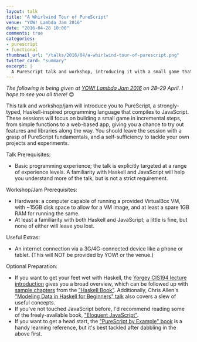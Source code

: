 ```yaml
---
layout: talk
title: "A Whirlwind Tour of PureScript"
venue: "YOW! Lambda Jam 2016"
date: "2016-04-28 10:00"
comments: true
categories:
- purescript
- functional
thumbnail_url: "/talks/2016/04/a-whirlwind-tour-of-purescript.png"
twitter_card: "summary"
excerpt: |
  A PureScript talk and workshop, introducing it with a small game that we'll build piece by piece, from simple functions to a web-based app, giving you a chance to try out features and libraries along the way.
---
```


_The following is being given at [YOW! Lambda Jam 2016](http://lambdajam.yowconference.com.au/) on 28–29 April. I hope to see you all there!_ 😊

This talk and workshop/jam will introduce you to PureScript, a strongly-typed, Haskell-inspired programming language that compiles to JavaScript. These sessions will focus on building a small game in incremental steps, from simple functions to a web-based app, giving you a chance to try out features and libraries along the way. You should leave the session with a grasp of PureScript fundamentals, and a self-sufficiency to tackle your own projects and experiments.


Talk Prerequisites:

* Basic programming experience; the talk is explicitly targeted at a range of experience levels. A familiarity with Haskell and JavaScript will help you understand more of the talk, but is not a strict requirement.


Workshop/Jam Prerequisites:

* Hardware: a computer capable of running a provided VirtualBox VM, with ~15GB disk space to allow for a VM image, and at least a spare 1GB RAM for running the same.
* At least a familiarity with both Haskell and JavaScript; a little is fine, but none of either will leave you lost.


Useful Extras:

* An internet connection via a 3G/4G-connected device like a phone or tablet. (This will NOT be provided by YOW! or the venue.)


Optional Preparation:

* If you want to get your feet wet with Haskell, the [Yorgey CIS194 lecture introduction](http://www.seas.upenn.edu/~cis194/spring13/lectures/01-intro.html) gives you a broad overview, which can be followed up with [sample chapters](http://haskellbook.com/images/sample.pdf) from the ["Haskell Book"](http://haskellbook.com/). Additionally, Chris Allen's ["Modeling Data in Haskell for Beginners" talk](https://www.youtube.com/watch?v=p-NBJm0kIYU) also covers a slew of useful concepts.
* If you've not touched JavaScript before, I'd recommend reading some of the freely-available book, ["Eloquent JavaScript"](http://eloquentjavascript.net/).
* If you want to get a head start, the ["PureScript by Example" book](https://leanpub.com/purescript/read) is a handy learning reference, but it's best tackled after dabbling in the above first.
